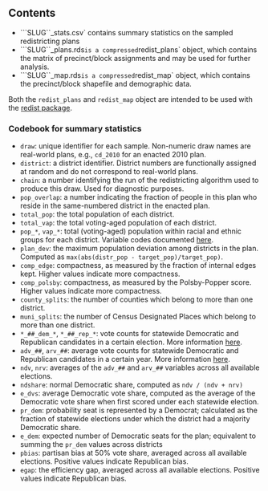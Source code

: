 ## Contents

* ```SLUG``_stats.csv` contains summary statistics on the sampled redistricting plans
* ```SLUG``_plans.rds` is a compressed `redist_plans` object, which contains the matrix of precinct/block assignments and may be used for further analysis.
* ```SLUG``_map.rds` is a compressed `redist_map` object, which contains the precinct/block shapefile and demographic data.

Both the `redist_plans` and `redist_map` object are intended to be used with the
[redist package](https://alarm-redist.github.io/redist/).

### Codebook for summary statistics

* `draw`: unique identifier for each sample. Non-numeric draw names are real-world plans, e.g., `cd_2010` for an enacted 2010 plan.
* `district`: a district identifier. District numbers are functionally assigned at random and do not correspond to real-world plans.
* `chain`: a number identifying the run of the redistricting algorithm used to produce this draw. Used for diagnostic purposes.
* `pop_overlap`: a number indicating the fraction of people in this plan who reside in the same-numbered district in the enacted plan.
* `total_pop`: the total population of each district.
* `total_vap`: the total voting-aged population of each district.
* `pop_*`, `vap_*`: total (voting-aged) population within racial and ethnic groups for each district. Variable codes documented [here](https://github.com/alarm-redist/census-2020#data-format).
* `plan_dev`: the maximum population deviation among districts in the plan. Computed as `max(abs(distr_pop - target_pop)/target_pop)`.
* `comp_edge`: compactness, as measured by the fraction of internal edges kept. Higher values indicate more compactness.
* `comp_polsby`: compactness, as measured by the Polsby-Popper score. Higher values indicate more compactness.
* `county_splits`: the number of counties which belong to more than one district.
* `muni_splits`: the number of Census Designated Places which belong to more than one district.
* `*_##_dem_*`, `*_##_rep_*`: vote counts for statewide Democratic and Republican candidates in a certain election. More information [here](https://github.com/alarm-redist/census-2020#data-format).
* `adv_##`, `arv_##`: average vote counts for statewide Democratic and Republican candidates in a certain year. More information [here](https://github.com/alarm-redist/census-2020#data-format).
* `ndv`, `nrv`: averages of the `adv_##` and `arv_##` variables across all available elections.
* `ndshare`: normal Democratic share, computed as `ndv / (ndv + nrv)`
* `e_dvs`: average Democratic vote share, computed as the average of the Democratic vote share when first scored under each statewide election.
* `pr_dem`: probability seat is represented by a Democrat; calculated as the fraction of statewide elections under which the district had a majority Democratic share.
* `e_dem`: expected number of Democratic seats for the plan; equivalent to summing the `pr_dem` values across districts
* `pbias`: partisan bias at 50% vote share, averaged across all available elections. Positive values indicate Republican bias.
* `egap`: the efficiency gap, averaged across all available elections. Positive values indicate Republican bias.
